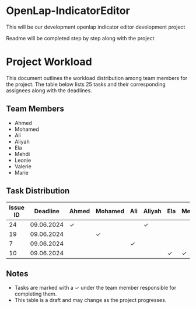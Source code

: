 # OpenLap-IndicatorEditor
This will be our development openlap indicator editor development project

Readme will be completed step by step along with the project



# Project Workload

This document outlines the workload distribution among team members for the project. The table below lists 25 tasks and their corresponding assignees along with the deadlines.

## Team Members
- Ahmed
- Mohamed
- Ali
- Aliyah
- Ela
- Mehdi
- Leonie
- Valerie
- Marie

## Task Distribution

| Issue ID | Deadline   | Ahmed | Mohamed | Ali | Aliyah | Ela | Mehdi | Leonie | Valerie | Marie |
|----------|------------|-------|---------|-----|--------|-----|-------|--------|---------|-------|
| 24        | 09.06.2024 | ✓     |         |     |    ✓    |     |       |      |         |       |
| 19        | 09.06.2024 |       | ✓       |     |        |     |       |    ✓   |         |       |
| 7        | 09.06.2024 |       |          | ✓   |        |     |       |        |   ✓      |       |
| 10       | 09.06.2024 |       |         |     |        |   ✓  |  ✓     |      |         | ✓      |


## Notes
- Tasks are marked with a ✓ under the team member responsible for completing them.
- This table is a draft and may change as the project progresses.
